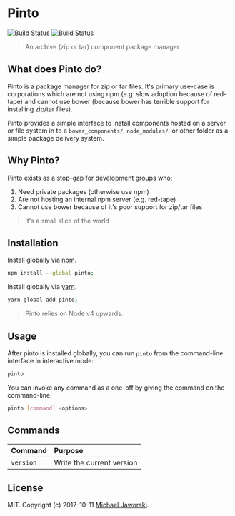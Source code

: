 # Pinto

[![Build Status](https://img.shields.io/badge/pinto-available-green.svg)](https://www.npmjs.com/package/pinto)
[![Build Status](https://travis-ci.org/mwjaworski/pinto.svg?branch=docs-and-testing)](https://travis-ci.org/mwjaworski/pinto)

> An archive (zip or tar) component package manager

## What does Pinto do?

Pinto is a package manager for zip or tar files. It's primary use-case is corporations which are not using npm (e.g. slow adoption because of red-tape) and cannot use bower (because bower has terrible support for installing zip/tar files).

Pinto provides a simple interface to install components hosted on a server or file system in to a `bower_components/`, `node_modules/`, or other folder as a simple package delivery system.

## Why Pinto?

Pinto exists as a stop-gap for development groups who:

1. Need private packages (otherwise use npm)
2. Are not hosting an internal npm server (e.g. red-tape)
3. Cannot use bower because of it's poor support for zip/tar files

> It's a small slice of the world

## Installation

Install globally via [npm](npmjs.org).

```bash
npm install --global pinto;
```

Install globally via [yarn](https://yarnpkg.com/).

```bash
yarn global add pinto;
```

> Pinto relies on Node v4 upwards.

## Usage

After pinto is installed globally, you can run `pinto` from the command-line interface in interactive mode:

```bash
pinto
```

You can invoke any command as a one-off by giving the command on the command-line.

```bash
pinto [command] <options>
```

## Commands

| Command         | Purpose
|:----------------|:-----------------------------------------
| `version`       | Write the current version

## License

MIT. Copyright (c) 2017-10-11 [Michael Jaworski](https://github.com/mwjaworski).
